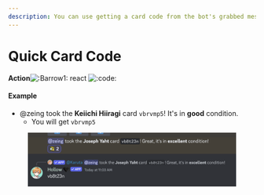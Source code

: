 ```yaml
---
description: You can use getting a card code from the bot's grabbed message
---
```


# Quick Card Code

**Action**![:Barrow1:](https://cdn.discordapp.com/emojis/1207283329859325952.gif?size=96\&quality=lossless) react <img src="https://cdn.discordapp.com/emojis/1244350927704686603.webp?size=96&#x26;quality=lossless" alt=":code:" data-size="line">

#### Example

* @zeing took the **Keiichi Hiiragi** card `vbrvmp5`! It's in **good** condition.
  * You will get `vbrvmp5`

<figure><img src="../.gitbook/assets/image (1).png" alt=""><figcaption></figcaption></figure>
